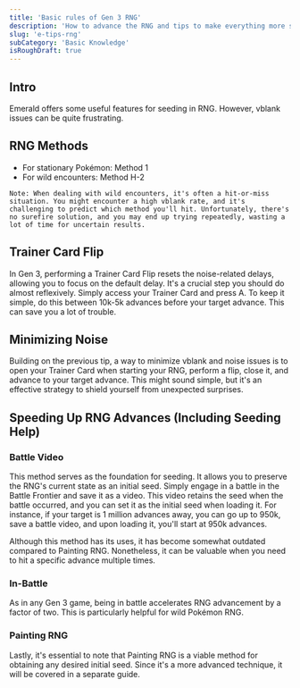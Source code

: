 ```yaml
---
title: 'Basic rules of Gen 3 RNG'
description: 'How to advance the RNG and tips to make everything more stable'
slug: 'e-tips-rng'
subCategory: 'Basic Knowledge'
isRoughDraft: true
---
```


## Intro

Emerald offers some useful features for seeding in RNG. However, vblank issues can be quite frustrating.

## RNG Methods

- For stationary Pokémon: Method 1
- For wild encounters: Method H-2

```
Note: When dealing with wild encounters, it's often a hit-or-miss situation. You might encounter a high vblank rate, and it's challenging to predict which method you'll hit. Unfortunately, there's no surefire solution, and you may end up trying repeatedly, wasting a lot of time for uncertain results.
```

## Trainer Card Flip

In Gen 3, performing a Trainer Card Flip resets the noise-related delays, allowing you to focus on the default delay. It's a crucial step you should do almost reflexively. Simply access your Trainer Card and press A. To keep it simple, do this between 10k-5k advances before your target advance. This can save you a lot of trouble.

## Minimizing Noise

Building on the previous tip, a way to minimize vblank and noise issues is to open your Trainer Card when starting your RNG, perform a flip, close it, and advance to your target advance. This might sound simple, but it's an effective strategy to shield yourself from unexpected surprises.

## Speeding Up RNG Advances (Including Seeding Help)

### Battle Video

This method serves as the foundation for seeding. It allows you to preserve the RNG's current state as an initial seed. Simply engage in a battle in the Battle Frontier and save it as a video. This video retains the seed when the battle occurred, and you can set it as the initial seed when loading it. For instance, if your target is 1 million advances away, you can go up to 950k, save a battle video, and upon loading it, you'll start at 950k advances.

Although this method has its uses, it has become somewhat outdated compared to Painting RNG. Nonetheless, it can be valuable when you need to hit a specific advance multiple times.

### In-Battle

As in any Gen 3 game, being in battle accelerates RNG advancement by a factor of two. This is particularly helpful for wild Pokémon RNG.

### Painting RNG

Lastly, it's essential to note that Painting RNG is a viable method for obtaining any desired initial seed. Since it's a more advanced technique, it will be covered in a separate guide.
